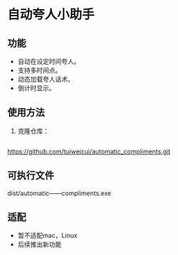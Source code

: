 # 自动夸人小助手

## 功能
- 自动在设定时间夸人。
- 支持多时间点。
- 动态加载夸人话术。
- 倒计时显示。

## 使用方法
1. 克隆仓库：
   ```bash
  https://github.com/tuiweicui/automatic_compliments.git
## 可执行文件
 dist/automatic——compliments.exe
## 适配
- 暂不适配mac，Linux
- 后续推出新功能

